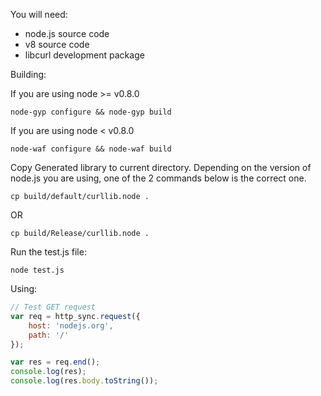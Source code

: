 You will need:

* node.js source code
* v8 source code
* libcurl development package

Building:

If you are using node >= v0.8.0

    node-gyp configure && node-gyp build

If you are using node < v0.8.0

    node-waf configure && node-waf build

Copy Generated library to current directory. Depending on the version of node.js you are using, one of the 2 commands below is the correct one.

    cp build/default/curllib.node .

OR

    cp build/Release/curllib.node .

Run the test.js file:

    node test.js

Using:

```javascript
// Test GET request
var req = http_sync.request({
    host: 'nodejs.org', 
    path: '/'
});

var res = req.end();
console.log(res);
console.log(res.body.toString());
```
